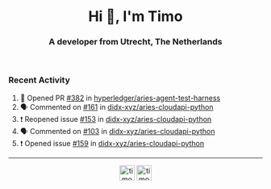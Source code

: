 <h1 align="center">Hi 👋, I'm Timo</h1>
<h3 align="center">A developer from Utrecht, The Netherlands</h3>
<br/>
<!-- https://github.com/rahuldkjain/github-profile-readme-generator --!>

<!--  <p align="left"><img src="https://github-readme-stats.vercel.app/api?username=timoglastra&show_icons=true&count_private=true&" alt="timoglastra" /></p> --!>

<!--
Github language stats
<p align="left"><img src="https://github-readme-stats.vercel.app/api/top-langs/?username=timoglastra&layout=compact" alt="timoglastra" /><p>
-->

<!-- Codestats language stats -->
<!-- <p align="left"><img src="https://codestats-readme.vercel.app/api/top-langs/?username=timoglastra&layout=compact&language_count=12" alt="timoglastra" /><p>    --!>
  
<h3>Recent Activity</h3>

<!--START_SECTION:activity-->
1. 💪 Opened PR [#382](https://github.com/hyperledger/aries-agent-test-harness/pull/382) in [hyperledger/aries-agent-test-harness](https://github.com/hyperledger/aries-agent-test-harness)
2. 🗣 Commented on [#161](https://github.com/didx-xyz/aries-cloudapi-python/issues/161) in [didx-xyz/aries-cloudapi-python](https://github.com/didx-xyz/aries-cloudapi-python)
3. ❗️ Reopened issue [#153](https://github.com/didx-xyz/aries-cloudapi-python/issues/153) in [didx-xyz/aries-cloudapi-python](https://github.com/didx-xyz/aries-cloudapi-python)
4. 🗣 Commented on [#103](https://github.com/didx-xyz/aries-cloudapi-python/issues/103) in [didx-xyz/aries-cloudapi-python](https://github.com/didx-xyz/aries-cloudapi-python)
5. ❗️ Opened issue [#159](https://github.com/didx-xyz/aries-cloudapi-python/issues/159) in [didx-xyz/aries-cloudapi-python](https://github.com/didx-xyz/aries-cloudapi-python)
<!--END_SECTION:activity-->

---

<p align="center">
<a href="https://twitter.com/timoglastra" target="blank"><img align="center" src="https://cdn.jsdelivr.net/npm/simple-icons@3.0.1/icons/twitter.svg" alt="timoglastra" height="30" width="30" /></a>
<a href="https://linkedin.com/in/timoglastra" target="blank"><img align="center" src="https://cdn.jsdelivr.net/npm/simple-icons@3.0.1/icons/linkedin.svg" alt="timoglastra" height="30" width="30" /></a>
</p>




